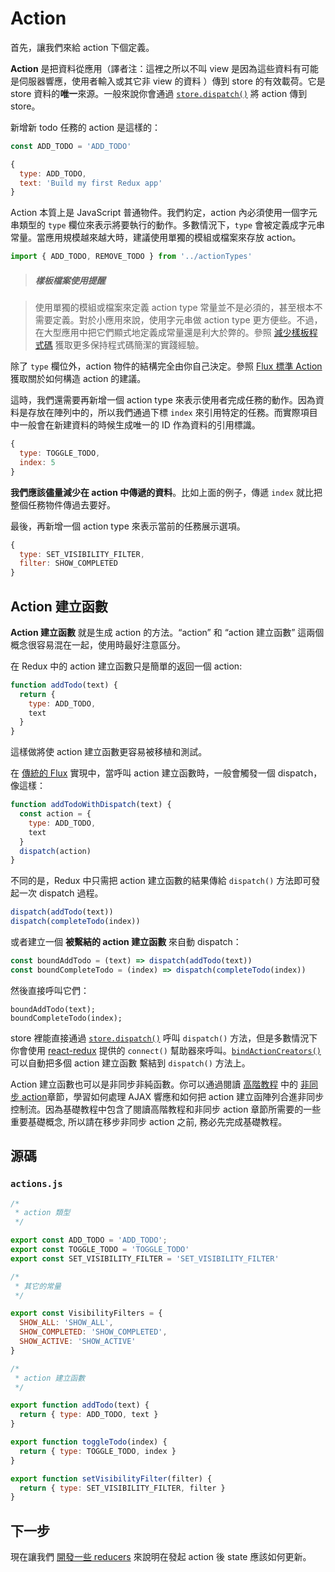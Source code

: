 # Action

首先，讓我們來給 action 下個定義。

**Action** 是把資料從應用（譯者注：這裡之所以不叫 view 是因為這些資料有可能是伺服器響應，使用者輸入或其它非 view 的資料 ）傳到 store 的有效載荷。它是 store 資料的**唯一**來源。一般來說你會通過 [`store.dispatch()`](../api/Store.md#dispatch) 將 action 傳到 store。

新增新 todo 任務的 action 是這樣的：

```js
const ADD_TODO = 'ADD_TODO'
```

```js
{
  type: ADD_TODO,
  text: 'Build my first Redux app'
}
```

Action 本質上是 JavaScript 普通物件。我們約定，action 內必須使用一個字元串類型的 `type` 欄位來表示將要執行的動作。多數情況下，`type` 會被定義成字元串常量。當應用規模越來越大時，建議使用單獨的模組或檔案來存放 action。

```js
import { ADD_TODO, REMOVE_TODO } from '../actionTypes'
```

>##### 樣板檔案使用提醒

>使用單獨的模組或檔案來定義 action type 常量並不是必須的，甚至根本不需要定義。對於小應用來說，使用字元串做 action type 更方便些。不過，在大型應用中把它們顯式地定義成常量還是利大於弊的。參照 [減少樣板程式碼](../recipes/ReducingBoilerplate.md) 獲取更多保持程式碼簡潔的實踐經驗。

除了 `type` 欄位外，action 物件的結構完全由你自己決定。參照 [Flux 標準 Action](https://github.com/acdlite/flux-standard-action) 獲取關於如何構造 action 的建議。

這時，我們還需要再新增一個 action type 來表示使用者完成任務的動作。因為資料是存放在陣列中的，所以我們通過下標 `index` 來引用特定的任務。而實際項目中一般會在新建資料的時候生成唯一的 ID 作為資料的引用標識。

```js
{
  type: TOGGLE_TODO,
  index: 5
}
```

**我們應該儘量減少在 action 中傳遞的資料**。比如上面的例子，傳遞 `index` 就比把整個任務物件傳過去要好。

最後，再新增一個 action type 來表示當前的任務展示選項。

```js
{
  type: SET_VISIBILITY_FILTER,
  filter: SHOW_COMPLETED
}
```

## Action 建立函數

**Action 建立函數** 就是生成 action 的方法。“action” 和 “action 建立函數” 這兩個概念很容易混在一起，使用時最好注意區分。

在 Redux 中的 action 建立函數只是簡單的返回一個 action:

```js
function addTodo(text) {
  return {
    type: ADD_TODO,
    text
  }
}
```

這樣做將使 action 建立函數更容易被移植和測試。

在 [傳統的 Flux](http://facebook.github.io/flux) 實現中，當呼叫 action 建立函數時，一般會觸發一個 dispatch，像這樣：

```js
function addTodoWithDispatch(text) {
  const action = {
    type: ADD_TODO,
    text
  }
  dispatch(action)
}
```

不同的是，Redux 中只需把 action 建立函數的結果傳給 `dispatch()` 方法即可發起一次 dispatch 過程。

```js
dispatch(addTodo(text))
dispatch(completeTodo(index))
```

或者建立一個 **被繫結的 action 建立函數** 來自動 dispatch：

```js
const boundAddTodo = (text) => dispatch(addTodo(text))
const boundCompleteTodo = (index) => dispatch(completeTodo(index))
```

然後直接呼叫它們：

```
boundAddTodo(text);
boundCompleteTodo(index);
```

store 裡能直接通過 [`store.dispatch()`](../api/Store.md#dispatch) 呼叫 `dispatch()` 方法，但是多數情況下你會使用 [react-redux](http://github.com/gaearon/react-redux) 提供的 `connect()` 幫助器來呼叫。[`bindActionCreators()`](../api/bindActionCreators.md) 可以自動把多個 action 建立函數 繫結到 `dispatch()` 方法上。

Action 建立函數也可以是非同步非純函數。你可以通過閱讀 [高階教程](../advanced/README.md) 中的 [非同步 action](../advanced/AsyncActions.md)章節，學習如何處理 AJAX 響應和如何把 action 建立函陣列合進非同步控制流。因為基礎教程中包含了閱讀高階教程和非同步 action 章節所需要的一些重要基礎概念, 所以請在移步非同步 action 之前, 務必先完成基礎教程。

## 源碼

### `actions.js`

```js
/*
 * action 類型
 */

export const ADD_TODO = 'ADD_TODO';
export const TOGGLE_TODO = 'TOGGLE_TODO'
export const SET_VISIBILITY_FILTER = 'SET_VISIBILITY_FILTER'

/*
 * 其它的常量
 */

export const VisibilityFilters = {
  SHOW_ALL: 'SHOW_ALL',
  SHOW_COMPLETED: 'SHOW_COMPLETED',
  SHOW_ACTIVE: 'SHOW_ACTIVE'
}

/*
 * action 建立函數
 */

export function addTodo(text) {
  return { type: ADD_TODO, text }
}

export function toggleTodo(index) {
  return { type: TOGGLE_TODO, index }
}

export function setVisibilityFilter(filter) {
  return { type: SET_VISIBILITY_FILTER, filter }
}
```

## 下一步

現在讓我們 [開發一些 reducers](Reducers.md) 來說明在發起 action 後 state 應該如何更新。
